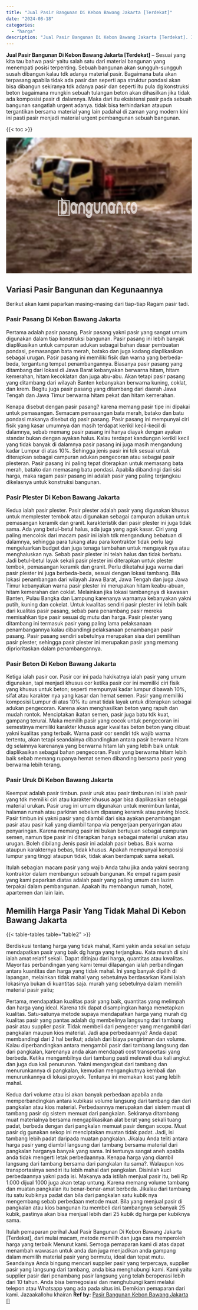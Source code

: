 ```yaml
---
title: "Jual Pasir Bangunan Di Kebon Bawang Jakarta [Terdekat]"
date: "2024-08-18"
categories: 
  - "harga"
description: "Jual Pasir Bangunan Di Kebon Bawang Jakarta [Terdekat]. Itulah pemaparan perihal Jual Pasir Bangunan Di Kebon Bawang Jakarta [Terdekat], dari mulai macam,..."
---
```


**Jual Pasir Bangunan Di Kebon Bawang Jakarta \[Terdekat\]** – Sesuai yang kita tau bahwa pasir yaitu salah satu dari material bangunan yang menempati posisi terpenting. Sebuah bangunan akan sungguh-sungguh susah dibangun kalau tdk adanya material pasir. Bagaimana bata akan terpasang apabila tidak ada pasir dan seperti apa struktur pondasi akan bisa dibangun sekiranya tdk adanya pasir dan seperti itu pula dg konstruksi beton bagaimana mungkin sebuah tulangan beton akan dihasilkan jika tidak ada komposisi pasir di dalamnya. Maka dari itu eksistensi pasir pada sebuah bangunan sangatlah urgent adanya. tidak bisa terhindarkan ataupun tergantikan bersama material yang lain padahal di zaman yang modern kini ini pasti pasir menjadi material urgent pembangunan sebuah bangunan.

{{< toc >}}

![Jual Pasir Bangunan Di Kebon Bawang Jakarta [Terdekat]](/images/jual-pasir-bangunan-12.png)

## Variasi Pasir Bangunan dan Kegunaannya

Berikut akan kami paparkan masing-masing dari tiap-tiap Ragam pasir tadi.

### Pasir Pasang Di Kebon Bawang Jakarta

Pertama adalah pasir pasang. Pasir pasang yakni pasir yang sangat umum digunakan dalam tiap konstruksi bangunan. Pasir pasang ini lebih banyak diaplikasikan untuk campuran adukan sebagai bahan dasar pembuatan pondasi, pemasangan bata merah, batako dan juga kadang diaplikasikan sebagai urugan. Pasir pasang ini memiliki fisik dan warna yang berbeda-beda, tergantung tempat penambangannya. Biasanya pasir pasang yang ditambang dari lokasi di Jawa Barat kebanyakan berwarna hitam, hitam kemerahan, hitam kecoklatan dan juga abu-abu. Akan tetapi pasir pasang yang ditambang dari wilayah Banten kebanyakan berwarna kuning, coklat, dan krem. Begitu juga pasir pasang yang ditambang dari daerah Jawa Tengah dan Jawa Timur berwarna hitam pekat dan hitam kemerahan.

Kenapa disebut dengan pasir pasang? karena memang pasir tipe ini dipakai untuk pemasangan. Semacam pemasangan bata merah, batako dan batu pondasi makanya disebut dg pasir pasang. Pasir pasang ini mempunyai ciri fisik yang kasar umumnya dan masih terdapat kerikil kecil-kecil di dalamnya, sebab memang pasir pasang ini hanya diayak dengan ayakan standar bukan dengan ayakan halus. Kalau terdapat kandungan kerikil kecil yang tidak banyak di dalamnya pasir pasang ini juga masih mengandung kadar Lumpur di atas 10%. Sehingga jenis pasir ini tdk sesuai untuk diterapkan sebagai campuran adukan pengecoran atau sebagai pasir plesteran. Pasir pasang ini paling tepat diterapkan untuk memasang bata merah, batako dan memasang batu pondasi. Apabila dibandingi dari sisi harga, maka ragam pasir pasang ini adalah pasir yang paling terjangkau dikelasnya untuk konstruksi bangunan.

### Pasir Plester Di Kebon Bawang Jakarta

Kedua ialah pasir plester. Pasir plester adalah pasir yang digunakan khusus untuk memplester tembok atau digunakan sebagai campuran adukan untuk pemasangan keramik dan granit. karakteristik dari pasir plester ini juga tidak sama. Ada yang betul-betul halus, ada juga yang agak kasar. Ciri yang paling mencolok dari macam pasir ini ialah tdk mengandung bebatuan di dalamnya, sehingga para tukang atau para kontraktor tidak perlu lagi mengeluarkan budget dan juga tenaga tambahan untuk mengayak nya atau menghaluskan nya. Sebab pasir plester ini telah halus dan tidak berbatu. Jadi betul-betul layak sekali pasir plester ini diterapkan untuk plester tembok, pemasangan keramik dan granit. Perlu diketahui juga warna dari pasir plester ini juga berbeda-beda, sesuai dengan lokasi tambang. Bila lokasi penambangan dari wilayah Jawa Barat, Jawa Tengah dan juga Jawa Timur kebanyakan warna pasir plester ini merupakan hitam keabu-abuan, hitam kemerahan dan coklat. Melainkan jika lokasi tambangnya di kawasan Banten, Pulau Bangka dan Lampung karenanya warnanya kebanyakan yakni putih, kuning dan cokelat. Untuk kwalitas sendiri pasir plester ini lebih baik dari kualitas pasir pasang, sebab para penambang pasir mereka memisahkan tipe pasir sesuai dg mutu dan harga. Pasir plester yang ditambang ini termasuk pasir yang paling lama pelaksanaan penambangannya kalau dibandingi pelaksanaan penambangan pasir pasang. Pasir pasang sendiri sebetulnya merupakan sisa dari pemilihan pasir plester, sehingga pasir plester ini merupakan pasir yang memang diprioritaskan dalam penambangannya.

### Pasir Beton Di Kebon Bawang Jakarta

Ketiga ialah pasir cor. Pasir cor ini pada hakikatnya ialah pasir yang umum digunakan, tapi menjadi khusus cor ketika pasir cor ini memiliki ciri fisik yang khusus untuk beton; seperti mempunyai kadar lumpur dibawah 10%, sifat atau karakter nya yang kasar dan hemat semen. Pasir yang memiliki komposisi Lumpur di atas 10% itu amat tidak layak untuk diterapkan sebagai adukan pengecoran. Karena akan menghasilkan beton yang rapuh dan mudah rontok. Menciptakan ikatan semen, pasir juga batu tdk kuat, gampang terurai. Maka memilih pasir yang cocok untuk pengecoran ini semestinya memiliki karakter khusus agar kwalitas beton beton yang dibuat yakni kualitas yang terbaik. Warna pasir cor sendiri tdk wajib warna tertentu, akan tetapi seandainya dibandingkan antara pasir berwarna hitam dg selainnya karenanya yang berwarna hitam lah yang lebih baik untuk diaplikasikan sebagai bahan pengecoran. Pasir yang berwarna hitam lebih baik sebab memang rupanya hemat semen dibanding bersama pasir yang berwarna lebih terang.

### Pasir Uruk Di Kebon Bawang Jakarta

Keempat adalah pasir timbun. pasir uruk atau pasir timbunan ini ialah pasir yang tdk memiliki ciri atau karakter khusus agar bisa diaplikasikan sebagai material urukan. Pasir urug ini umum digunakan untuk menimbun lantai, halaman rumah atau parkiran sebelum dipasang keramik atau paving block. Pasir timbun ini yakni pasir yang diambil dari sisa ayakan penambangan pasir atau pasir kali yang diambil tanpa via pengerjaan penyaringan atau penyaringan. Karena memang pasir ini bukan bertujuan sebagai campuran semen, namun tipe pasir ini diterapkan hanya sebagai material urukan atau urugan. Boleh dibilang Jenis pasir ini adalah pasir bebas. Baik warna ataupun karakternya bebas, tidak khusus. Apakah mempunyai komposisi lumpur yang tinggi ataupun tidak, tidak akan berdampak sama sekali.

Itulah sebagian macam pasir yang wajib Anda tahu jika anda yakni seorang kontraktor dalam membangun sebuah bangunan. Ke empat ragam pasir yang kami paparkan diatas adalah pasir yang paling umum dan lazim terpakai dalam pembangunan. Apakah itu membangun rumah, hotel, apartemen dan lain lain.

## Memilih Harga Pasir Yang Tidak Mahal Di Kebon Bawang Jakarta

{{< table-tables table="table2" >}}

Berdiskusi tentang harga yang tidak mahal, Kami yakin anda sekalian setuju mendapatkan pasir yang baik dg harga yang terjangkau. Kata murah di sini ialah amat relatif sekali. Dapat ditinjau dari harga, quantitas atau kwalitas. Mayoritas perbandingan yang kami temui dilapangan ialah perbandingan antara kuantitas dan harga yang tidak mahal. Ini yang banyak dipilih di lapangan, melainkan tidak mahal yang sebetulnya berdasarkan Kami ialah lokasinya bukan di kuantitas saja. murah yang sebetulnya dalam memilih material pasir yaitu;

Pertama, mendapatkan kualitas pasir yang baik, quantitas yang melimpah dan harga yang ideal. Karena tdk dapat disampingkan harga menetapkan kualitas. Satu-satunya metode supaya mendapatkan harga yang murah dg kualitas pasir yang pantas adalah dg membelinya langsung dari tambang pasir atau supplier pasir. Tidak membeli dari pengecer yang mengambil dari pangkalan maupun kios material. Jadi apa perbedaannya? Anda dapat membandingi dari 2 hal berikut; adalah dari biaya pengiriman dan volume. Kalau diperbandingkan antara mengambil pasir dari tambang langsung dan dari pangkalan, karenanya anda akan mendapati cost transportasi yang berbeda. Ketika mengambilnya dari tambang pasti melewati dua kali angkut dan juga dua kali penurunan. Yakni mengangkut dari tambang dan menurunkannya di pangkalan, kemudian mengangkutnya kembali dan menurunkannya di lokasi proyek. Tentunya ini memakan kost yang lebih mahal.

Kedua dari volume atau isi akan banyak perbedaan apabila anda memperbandingkan antara kubikasi volume langsung dari tambang dan dari pangkalan atau kios material. Perbedaannya merupakan dari sistem muat di tambang pasir dg sistem memuat dari pangkalan. Sekiranya ditambang muat materialnya bersama mengaplikasikan alat berat yang sekali tuang padat, berbeda dengan dari pangkalan memuat pasir dengan scope. Muat pasir dg gunakan sekop ini menciptakan muatan tidak padat. Jadi, isi tambang lebih padat daripada muatan pangkalan. Jikalau Anda teliti antara harga pasir yang diambil langsung dari tambang bersama material dari pangkalan harganya banyak yang sama. Ini tentunya sangat aneh apabila anda tidak mengerti letak perbedaannya. Kenapa harga yang diambil langsung dari tambang bersama dari pangkalan itu sama?. Walaupun kos transportasinya sendiri itu lebih mahal dari pangkalan. Disinilah kuci perbedaannya yakni pada isi. Makanya ada istilah menjual pasir itu, beli Rp 1.000 dijual 1000 juga akan tetap untung. Karena memang volume tambang dan muatan pangkalan itu benar-benar-amat berbeda. Jikalau dari tambang itu satu kubiknya padat dan bila dari pangkalan satu kubik nya mengembang sebab perbedaan metode muat. Bila yang menjual pasir di pangkalan atau kios bangunan itu membeli dari tambangnya sebanyak 25 kubik, pastinya akan bisa menjual lebih dari 25 kubik dg harga per kubiknya sama.

Itulah pemaparan perihal Jual Pasir Bangunan Di Kebon Bawang Jakarta \[Terdekat\], dari mulai macam, metode memilih dan juga cara memperoleh harga yang terbaik Menurut kami. Semoga pemaparan kami di atas dapat menambah wawasan untuk anda dan juga menjadikan anda gampang dalam memilih material pasir yang bermutu, ideal dan tepat mutu. Seandainya Anda bingung mencari supplier pasir yang terpercaya, supplier pasir yang langsung dari tambang, anda bisa menghubungi kami. Kami yaitu supplier pasir dari penambang pasir langsung yang telah beroperasi lebih dari 10 tahun. Anda bisa bernegosiasi dan menghubungi kami melalui telepon atau Whatsapp yang ada pada situs ini. Demikian pemaparan dari kami. Jazaakallohu khairan
**Ref by:** [Pasir Bangunan Kebon Bawang Jakarta []](https://id.wikipedia.org/wiki/Pasir)
